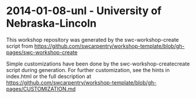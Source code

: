 
2014-01-08-unl - University of Nebraska-Lincoln
=====================================================
This workshop repository was generated by the swc-workshop-create script from
https://github.com/swcarpentry/workshop-template/blob/gh-pages/swc-workshop-create

Simple customizations have been done by the swc-workshop-createcreate script
during generation. For further customization, see the hints in index.html
or the full description at
https://github.com/swcarpentry/workshop-template/blob/gh-pages/CUSTOMIZATION.md
  
